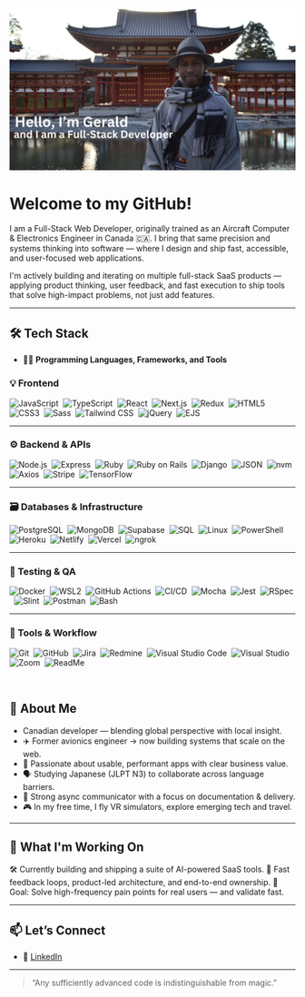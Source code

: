 ![Header](gerald_header.jpg "Header")

# Welcome to my GitHub!

<p>I am a Full-Stack Web Developer, originally trained as an Aircraft Computer & Electronics Engineer in Canada 🇨🇦. I bring that same precision and systems thinking into software — where I design and ship fast, accessible, and user-focused web applications.

I'm actively building and iterating on multiple full-stack SaaS products — applying product thinking, user feedback, and fast execution to ship tools that solve high-impact problems, not just add features.

---

## 🛠️ Tech Stack  
- 👨‍💻 **Programming Languages, Frameworks, and Tools**

### 💡 Frontend

![JavaScript](https://img.shields.io/badge/-JavaScript-blue?logo=javascript)&nbsp;
![TypeScript](https://img.shields.io/badge/-TypeScript-007ACC?logo=typescript)&nbsp;
![React](https://img.shields.io/badge/-React-red?logo=react)&nbsp;
![Next.js](https://img.shields.io/badge/-Next.js-black?logo=nextdotjs)&nbsp;
![Redux](https://img.shields.io/badge/-Redux-764ABC?logo=redux)&nbsp;
![HTML5](https://img.shields.io/badge/-HTML5-008080?logo=html5)&nbsp;
![CSS3](https://img.shields.io/badge/-CSS3-FFC0CB?logo=css3)&nbsp;
![Sass](https://img.shields.io/badge/-Sass-CC6699?logo=sass)&nbsp;
![Tailwind CSS](https://img.shields.io/badge/-Tailwind_CSS-CD5C5C?logo=tailwindcss)&nbsp;
![jQuery](https://img.shields.io/badge/-jQuery-6495ED?logo=jquery)&nbsp;
![EJS](https://img.shields.io/badge/-EJS-40E0D0?logo=ejs)&nbsp;


---

### ⚙️ Backend & APIs

![Node.js](https://img.shields.io/badge/-Node.js-FFA500?logo=nodedotjs)&nbsp;
![Express](https://img.shields.io/badge/-Express-0000CD?logo=express)&nbsp;
![Ruby](https://img.shields.io/badge/-Ruby-C0C0C0?logo=ruby)&nbsp;
![Ruby on Rails](https://img.shields.io/badge/-Ruby_on_Rails-008000?logo=rubyonrails)&nbsp;
![Django](https://img.shields.io/badge/-Django-00FA9A?logo=django)&nbsp;
![JSON](https://img.shields.io/badge/-JSON-8B008B?logo=json)&nbsp;
![nvm](https://img.shields.io/badge/-nvm-D8BFD8?logo=nvm)&nbsp;
![Axios](https://img.shields.io/badge/-Axios-FFA500?logo=axios)&nbsp;
![Stripe](https://img.shields.io/badge/-Stripe-FF4500?logo=stripe)&nbsp;
![TensorFlow](https://img.shields.io/badge/-TensorFlow-DA70D6?logo=tensorflow)&nbsp;

---

### 🗃️ Databases & Infrastructure

![PostgreSQL](https://img.shields.io/badge/-PostgreSQL-336791?logo=postgresql)&nbsp;
![MongoDB](https://img.shields.io/badge/-MongoDB-47A248?logo=mongodb)&nbsp;
![Supabase](https://img.shields.io/badge/-Supabase-3ECF8E?logo=supabase)&nbsp;
![SQL](https://img.shields.io/badge/-SQL-4479A1?logo=sqlite)&nbsp;
![Linux](https://img.shields.io/badge/-Linux-8FBC8F?logo=linux)&nbsp;
![PowerShell](https://img.shields.io/badge/-PowerShell-00CED1?logo=powershell)&nbsp;
![Heroku](https://img.shields.io/badge/-Heroku-430098?logo=heroku)&nbsp;
![Netlify](https://img.shields.io/badge/-Netlify-00C7B7?logo=netlify)&nbsp;
![Vercel](https://img.shields.io/badge/-Vercel-000000?logo=vercel)&nbsp;
![ngrok](https://img.shields.io/badge/-ngrok-6B8E23?logo=ngrok)&nbsp;

---

### 🧪 Testing & QA

![Docker](https://img.shields.io/badge/-Docker-2496ED?logo=docker)&nbsp;
![WSL2](https://img.shields.io/badge/-WSL2-008080?logo=windows)&nbsp;
![GitHub Actions](https://img.shields.io/badge/-GitHub_Actions-2088FF?logo=githubactions)&nbsp;
![CI/CD](https://img.shields.io/badge/-CI%2FCD-A1C935?logo=githubactions)&nbsp;
![Mocha](https://img.shields.io/badge/-Mocha-8D6748?logo=mocha)&nbsp;
![Jest](https://img.shields.io/badge/-Jest-C21325?logo=jest)&nbsp;
![RSpec](https://img.shields.io/badge/-RSpec-FAAFBA?logo=ruby)&nbsp;
![Slint](https://img.shields.io/badge/-Slint-D2B48C?logo=slint)&nbsp;
![Postman](https://img.shields.io/badge/-Postman-FF6C37?logo=postman)&nbsp;
![Bash](https://img.shields.io/badge/-Bash-121011?logo=gnu-bash)&nbsp;

---

### 🧠 Tools & Workflow

![Git](https://img.shields.io/badge/-Git-BC8F8F?logo=git)&nbsp;
![GitHub](https://img.shields.io/badge/-GitHub-98FB98?logo=github)&nbsp;
![Jira](https://img.shields.io/badge/-Jira-0052CC?logo=jira)&nbsp;
![Redmine](https://img.shields.io/badge/-Redmine-708090?logo=redmine)&nbsp;
![Visual Studio Code](https://img.shields.io/badge/-VS_Code-007ACC?logo=visualstudiocode)&nbsp;
![Visual Studio](https://img.shields.io/badge/-Visual_Studio-5C2D91?logo=visualstudio)&nbsp;
![Zoom](https://img.shields.io/badge/-Zoom-008000?logo=zoom)&nbsp;
![ReadMe](https://img.shields.io/badge/-ReadMe-A52A2A?logo=readme)&nbsp;

<br>

## 👤 About Me

- Canadian developer — blending global perspective with local insight.
- ✈️ Former avionics engineer → now building systems that scale on the web.
- 🧠 Passionate about usable, performant apps with clear business value.
- 🗣️ Studying Japanese (JLPT N3) to collaborate across language barriers.
- 💬 Strong async communicator with a focus on documentation & delivery.
- 🎮 In my free time, I fly VR simulators, explore emerging tech and travel.

---

## 🚀 What I'm Working On

🛠 Currently building and shipping a suite of AI-powered SaaS tools.
🔁 Fast feedback loops, product-led architecture, and end-to-end ownership.
🎯 Goal: Solve high-frequency pain points for real users — and validate fast.

---

## 📫 Let’s Connect

- 💼 [LinkedIn](https://www.linkedin.com/in/geraldwmwangi)

---

> “Any sufficiently advanced code is indistinguishable from magic.”